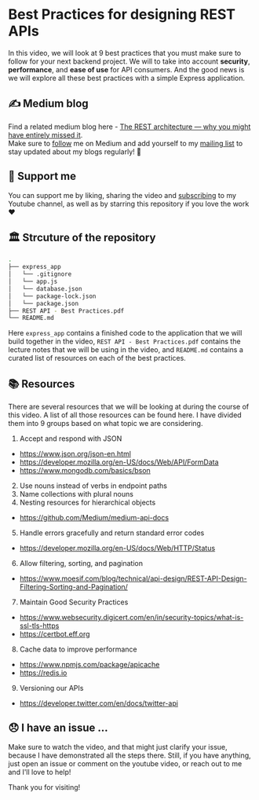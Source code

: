 # Best Practices for designing REST APIs

In this video, we will look at 9 best practices that you must make sure to follow for your next backend project. 
We will to take into account **security**, **performance**, and **ease of use** for API consumers. 
And the good news is we will explore all these best practices with a simple Express application.

## ✍️ Medium blog

Find a related medium blog here - [The REST architecture — why you might have entirely missed it](https://medium.com/codex/the-rest-architecture-why-you-might-have-entirely-missed-it-d45adf3ed981).
<br>Make sure to [follow](https://medium.com/@absatyaprakash) me on Medium and add yourself to my [mailing list](https://absatyaprakash.medium.com/subscribe) to stay updated about my blogs regularly! 🥳

## 🤝 Support me 

You can support me by liking, sharing the video and [subscribing](https://www.youtube.com/c/ABSatyaprakash?sub_confirmation=1) to my Youtube channel, as well as by starring this repository if you love the work ❤️

## 🏛 Strcuture of the repository 

```bash
.
├── express_app
│   └── .gitignore
│   └── app.js
│   └── database.json
│   └── package-lock.json
│   └── package.json
├── REST API - Best Practices.pdf
└── README.md
```

Here `express_app` contains a finished code to the application that we will build together in the video, `REST API - Best Practices.pdf` 
contains the lecture notes that we will be using in the video, and `README.md` contains a curated list of resources on each of the best practices.

## 📚 Resources

There are several resources that we will be looking at during the course of this video. A list of all those resources can be found here. 
I have divided them into 9 groups based on what topic we are considering.

1. Accept and respond with JSON
  - https://www.json.org/json-en.html
  - https://developer.mozilla.org/en-US/docs/Web/API/FormData
  - https://www.mongodb.com/basics/bson

2. Use nouns instead of verbs in endpoint paths
3. Name collections with plural nouns
4. Nesting resources for hierarchical objects
  - https://github.com/Medium/medium-api-docs

5. Handle errors gracefully and return standard error codes
  - https://developer.mozilla.org/en-US/docs/Web/HTTP/Status

6. Allow filtering, sorting, and pagination
  - https://www.moesif.com/blog/technical/api-design/REST-API-Design-Filtering-Sorting-and-Pagination/
  
7. Maintain Good Security Practices
  - https://www.websecurity.digicert.com/en/in/security-topics/what-is-ssl-tls-https
  - https://certbot.eff.org
  
8. Cache data to improve performance
  - https://www.npmjs.com/package/apicache
  - https://redis.io
  
9. Versioning our APIs
  - https://developer.twitter.com/en/docs/twitter-api
  
## 😞 I have an issue ...

Make sure to watch the video, and that might just clarify your issue, because I have demonstrated all the steps there. 
Still, if you have anything, just open an issue or comment on the youtube video, or reach out to me and I'll love to help!

Thank you for visiting!

